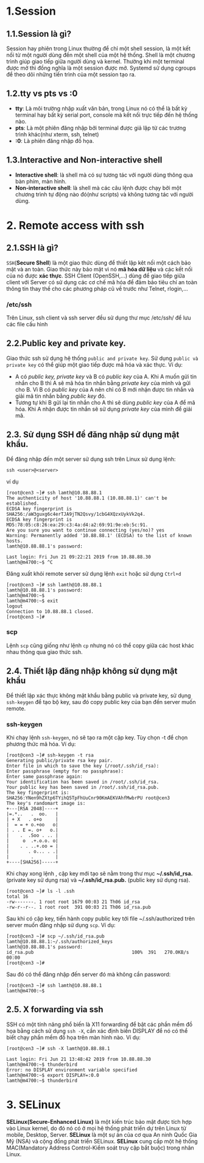# 1.Session
## 1.1.Session là gì?
Session hay phiên trong Linux thường để chỉ một shell session, là một kết nối từ một người dùng đến một shell của một hệ thống. Shell là một chương trình giúp giao tiếp giữa người dùng và kernel. Thường khi một terminal được mở thì đồng nghĩa là một session được mở. Systemd sử dụng cgroups để theo dõi những tiến trình của một session tạo ra.

## 1.2.tty vs pts vs :0
- **tty**: Là môi trường nhập xuất văn bản, trong Linux nó có thể là bất kỳ terminal hay bất kỳ serial port, console  mà kết nối trực tiếp đến hệ thống nào.
- **pts**: Là một phiên đăng nhập bởi terminal được giả lập từ các trương trình khác(như xterm, ssh, telnet)
- **:0**: Là phiên đăng nhập đồ họa.

## 1.3.Interactive and Non-interactive shell 
- **Interactive shell**: là shell mà có sự tương tác với người dùng thông qua bàn phím, màn hình.
- **Non-interactive shell**: là shell mà các câu lệnh được chạy bởi một chương trình tự động nào đó(như scripts) và không tương tác với người dùng.


# 2. Remote access with ssh
## 2.1.SSH là gì?
`SSH`(**Secure Shell**) là một giao thức dùng để thiết lập kêt nối một cách bảo mật và an toàn.
Giao thức này bảo mật vì nó **mã hóa dữ liệu** và các kết nối của nó được **xác thực**.
SSH Client (OpenSSH,...) dùng để giao tiếp giữa client với Server có sử dụng các cơ chế mã hóa để đảm bảo tiêu chí an toàn thông tin thay thế cho các phương pháp cũ về trước như Telnet, rlogin,...

### /etc/ssh
Trên Linux, ssh client và ssh server đều sử dụng thư mục /etc/ssh/ để lưu các file cấu hình 
## 2.2.Public key and private key.
Giao thức ssh sử dụng hệ thống `public and private key`. Sử dụng `public và private key` có thể giúp một giao tiếp được mã hóa và xác thực.
Ví dụ: 
- A có *public key, private key* và B có *public key* của A. Khi A muốn gửi tin nhắn cho B thì A sẽ mã hóa tin nhắn bằng *private key* của mình và gửi cho B. Vì B có *public key* của A nên chỉ có B mới nhận được tin nhắn và giải mã tin nhắn bằng *public key* đó. 
- Tương tự khi B gửi lại tin nhắn cho A thì sẽ dùng *public key* của A để mã hóa. Khi A nhận được tin nhắn sẽ sử dụng *private key* của mình để giải mã.


## 2.3. Sử dụng SSH để đăng nhập sử dụng mật khẩu.
Để đăng nhập đến một server sử dụng ssh trên Linux sử dụng lệnh:
```
ssh <user>@<server>
```
ví dụ 
```
[root@cen3 ~]# ssh lamth@10.88.88.1
The authenticity of host '10.88.88.1 (10.88.88.1)' can't be established.
ECDSA key fingerprint is SHA256:/aW3guxg6c4erTJA9jTN2Qsvy/1cbG4XQzxUykVk2q4.
ECDSA key fingerprint is MD5:78:05:c8:26:ea:29:c3:4a:d4:a2:69:91:9e:eb:5c:91.
Are you sure you want to continue connecting (yes/no)? yes 
Warning: Permanently added '10.88.88.1' (ECDSA) to the list of known hosts.
lamth@10.88.88.1's password: 

Last login: Fri Jun 21 09:22:21 2019 from 10.88.88.30
lamth@m4700:~$ ^C
```
Đăng xuất khỏi remote server sử dụng lệnh `exit` hoặc sử dụng `Ctrl+d`

```
[root@cen3 ~]# ssh lamth@10.88.88.1
lamth@10.88.88.1's password:
lamth@m4700:~$
lamth@m4700:~$ exit
logout
Connection to 10.88.88.1 closed.
[root@cen3 ~]# 

```
### scp
Lệnh `scp` cũng giống như lệnh `cp` nhưng nó có thể copy giữa các host khác nhau thông qua giao thức ssh.

## 2.4. Thiết lập đăng nhập không sử dụng mật khẩu
Để thiết lập xác thực không mật khẩu bằng public và private key, sử dụng `ssh-keygen` để tạo bộ key, sau đó copy public key của bạn đến server muốn remote.
### ssh-keygen
Khi chạy lệnh `ssh-keygen`, nó sẽ tạo ra một cặp key. Tùy chọn -t để chọn phương thức mã hóa.
Ví dụ:
```
[root@cen3 ~]# ssh-keygen -t rsa
Generating public/private rsa key pair.
Enter file in which to save the key (/root/.ssh/id_rsa): 
Enter passphrase (empty for no passphrase): 
Enter same passphrase again: 
Your identification has been saved in /root/.ssh/id_rsa.
Your public key has been saved in /root/.ssh/id_rsa.pub.
The key fingerprint is:
SHA256:YNen9hZXtp6TYihQ5TpFhUuCnr90KmAEKVAhfMwbrPU root@cen3
The key's randomart image is:
+---[RSA 2048]----+
|=.*..   .  oo.   |
| + X   . o+o     |
|  = = + o.+oo   o|
| . . E =. o+   o.|
|    .  .Soo . .. |
|     o  .+.o.o. o|
|    . . ..+.oo = |
|       . o... . .|
|        .        |
+----[SHA256]-----+
```
Khi chạy xong lệnh , cặp key mới tạo sẽ nằm trong thư mục **~/.ssh/id_rsa.** (private key sử dụng rsa) và **~/.ssh/id_rsa.pub.** (public key sử dụng rsa).
```
[root@cen3 ~]# ls -l .ssh
total 16
-rw-------. 1 root root 1679 00:03 21 Th06 id_rsa
-rw-r--r--. 1 root root  391 00:03 21 Th06 id_rsa.pub
```
Sau khi có cặp key, tiến hành copy public key tới file ~/.ssh/authorized trên server muốn đăng nhập sử dụng `scp`.
Ví dụ:
```
[root@cen3 ~]# scp ~/.ssh/id_rsa.pub lamth@10.88.88.1:~/.ssh/authorized_keys 
lamth@10.88.88.1's password: 
id_rsa.pub                                    100%  391   270.0KB/s   00:00    
[root@cen3 ~]# 
```
Sau đó có thể đăng nhập đến server đó mà không cần password:
```
[root@cen3 ~]# ssh lamth@10.88.88.1
lamth@m4700:~$ 
```

## 2.5. X forwarding via ssh
SSH có một tính năng phổ biến là X11 forwarding để bật các phần mềm đồ họa bằng cách sử dụng `ssh -X`, cần xác định biến DISPLAY để nó có thể biết chạy phần mềm đồ họa trên màn hình nào.
Ví dụ:
```
[root@cen3 ~]# ssh -X lamth@10.88.88.1

Last login: Fri Jun 21 13:48:42 2019 from 10.88.88.30
lamth@m4700:~$ thunderbird 
Error: no DISPLAY environment variable specified
lamth@m4700:~$ export DISPLAY=:0.0 
lamth@m4700:~$ thunderbird 

```

# 3. SELinux
**SELinux(Secure-Enhanced Linux)** là một kiến trúc bảo mật được tích hợp vào Linux kernel, do đó nó có ở mọi hệ thống phát triển dự trên Linux từ mobile, Desktop, Server. **SELinux** là một sự án của cơ qua An ninh Quốc Gia Mỹ (NSA) và cộng đồng phát triển SELinux.
**SELinux** cung cấp một hệ thống MAC(Mandatory Address Control-Kiểm soát truy cập bắt buộc) trong nhân Linux. 